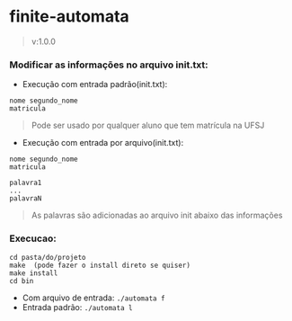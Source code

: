 # finite-automata
> v:1.0.0

### Modificar as informações no arquivo init.txt:
- Execução com entrada padrão(init.txt):
```
nome segundo_nome
matricula
```
> Pode ser usado por qualquer aluno que tem matrícula na UFSJ
- Execução com entrada por arquivo(init.txt):
```
nome segundo_nome
matricula

palavra1
...
palavraN
```
> As palavras são adicionadas ao arquivo init abaixo das informações

### Execucao:
```
cd pasta/do/projeto
make  (pode fazer o install direto se quiser)
make install
cd bin
```
- Com arquivo de entrada:
``` ./automata f ```
- Entrada padrão:
``` ./automata l ```
